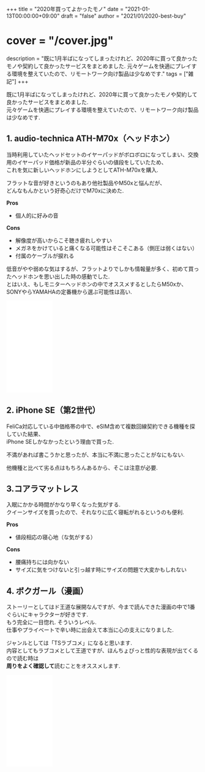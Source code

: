 +++
title = "2020年買ってよかったモノ"
date = "2021-01-13T00:00:00+09:00"
draft = "false"
author = "2021/01/2020-best-buy"
# cover = "/cover.jpg"
description = "既に1月半ばになってしまったけれど、2020年に買って良かったモノや契約して良かったサービスをまとめました.  元々ゲームを快適にプレイする環境を整えていたので、リモートワーク向け製品は少なめです."
tags = ["雑記"]
+++

既に1月半ばになってしまったけれど、2020年に買って良かったモノや契約して良かったサービスをまとめました.  
元々ゲームを快適にプレイする環境を整えていたので、リモートワーク向け製品は少なめです.

## 1. audio-technica ATH-M70x（ヘッドホン）

当時利用していたヘッドセットのイヤーパッドがボロボロになってしまい、交換用のイヤーパッド価格が新品の半分ぐらいの値段をしていたため、  
これを気に新しいヘッドホンにしようとしてATH-M70xを購入.

フラットな音が好きというのもあり他社製品やM50xと悩んだが、  
どんなもんかという好奇心だけでM70xに決めた.

**Pros**

- 個人的に好みの音

**Cons**

- 解像度が高いからこそ聴き疲れしやすい
- メガネをかけていると痛くなる可能性はそこそこある（側圧は弱くはない）
- 付属のケーブルが捩れる

低音がやや弱めな気はするが、フラットよりでしかも情報量が多く、初めて買ったヘッドホンを思い出した時の感動でした.  
とはいえ、もしモニターヘッドホンの中でオススメするとしたらM50xか、SONYやらYAMAHAの定番機から選ぶ可能性は高い.

<iframe style="width:120px;height:240px;" marginwidth="0" marginheight="0" scrolling="no" frameborder="0" src="//rcm-fe.amazon-adsystem.com/e/cm?lt1=_blank&bc1=000000&IS2=1&bg1=FFFFFF&fc1=000000&lc1=0000FF&t=khasegawa-22&language=ja_JP&o=9&p=8&l=as4&m=amazon&f=ifr&ref=as_ss_li_til&asins=B00SC80YLM&linkId=0460c2e593b86d726d6526108e4c3efa"></iframe>

## 2. iPhone SE（第2世代）

FeliCa対応している中価格帯の中で、eSIM含めて複数回線契約できる機種を探していた結果、  
iPhone SEしかなかったという理由で買った.

不満があれば書こうかと思ったが、本当に不満に思ったことがなにもない.

他機種と比べて劣る点はもちろんあるから、そこは注意が必要.

## 3.コアラマットレス

入眠にかかる時間がかなり早くなった気がする.  
クイーンサイズを買ったので、それなりに広く寝転がれるというのも便利.

**Pros**

- 値段相応の寝心地（な気がする）

**Cons**

- 腰痛持ちには向かない
- サイズに気をつけないと引っ越す時にサイズの問題で大変かもしれない

## 4. ボクガール（漫画）

ストーリーとしてはド王道な展開なんですが、今まで読んできた漫画の中で1番ぐらいにキャラクターが好きです.  
もう完全に一目惚れ. そういうレベル.  
仕事やプライベートで辛い時に出会えて本当に心の支えになりました.

ジャンルとしては「TSラブコメ」になると思います.  
内容としてもラブコメとして王道ですが、ほんちょぴっと性的な表現が出てくるので読む時は  
**周りをよく確認して**読むことをオススメします.

<iframe style="width:120px;height:240px;" marginwidth="0" marginheight="0" scrolling="no" frameborder="0" src="//rcm-fe.amazon-adsystem.com/e/cm?lt1=_blank&bc1=000000&IS2=1&bg1=FFFFFF&fc1=000000&lc1=0000FF&t=khasegawa-22&language=ja_JP&o=9&p=8&l=as4&m=amazon&f=ifr&ref=as_ss_li_til&asins=B00N78V8OY&linkId=b6d69c8320270c0a730e419564266f85"></iframe>
